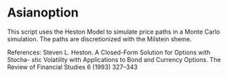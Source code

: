 # Asianoption
This script uses the Heston Model to simulate price paths in a Monte Carlo simulation. The paths are discretionized with the Milstein sheme. 

References: 
Steven L. Heston. A Closed-Form Solution for Options with Stocha- stic Volatility with Applications to Bond and Currency Options. The Review of Financial Studies 6 (1993) 327–343
